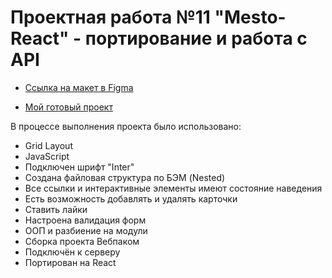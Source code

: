 # Проектная работа №11 "Mesto-React" - портирование и работа с API


* [Ссылка на макет в Figma](https://www.figma.com/file/kRVLKwYG3d1HGLvh7JFWRT/JavaScript.-Sprint-6?node-id=0%3A1)

* [Мой готовый проект](https://inemeci.github.io/mesto-react/)

В процессе выполнения проекта было использовано:
* Grid Layout
* JavaScript
* Подключен шрифт "Inter"
* Создана файловая структура по БЭМ (Nested)
* Все ссылки и интерактивные элементы имеют состояние наведения
* Есть возможность добавлять и удалять карточки
* Ставить лайки
* Настроена валидация форм
* ООП и разбиение на модули
* Сборка проекта Вебпаком
* Подключён к серверу
* Портирован на React


